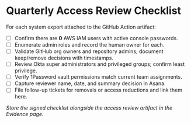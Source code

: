 # Quarterly Access Review Checklist

For each system export attached to the GitHub Action artifact:

- [ ] Confirm there are **0** AWS IAM users with active console passwords.
- [ ] Enumerate admin roles and record the human owner for each.
- [ ] Validate GitHub org owners and repository admins; document keep/remove decisions with timestamps.
- [ ] Review Okta super administrators and privileged groups; confirm least privilege.
- [ ] Verify 1Password vault permissions match current team assignments.
- [ ] Capture reviewer name, date, and summary decision in Asana.
- [ ] File follow-up tickets for removals or access reductions and link them here.

_Store the signed checklist alongside the access review artifact in the Evidence page._
